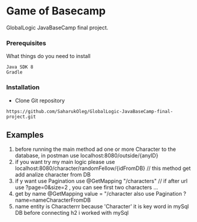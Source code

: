 # Game of Basecamp

GlobalLogic JavaBaseCamp final project.


### Prerequisites

What things do you need to install

```
Java SDK 8
Gradle
```

### Installation

- Clone Git repository
```
https://github.com/SaharukOleg/GlobalLogic-JavaBaseCamp-final-project.git
```


## Examples
1. before running the main method ad one or more Character to the database, in postman use localhost:8080/outside/{anyID}
2. if you want try my main logic please use localhost:8080/character/randomFellow/{idFromDB} // this method get add analize 
character from DB
3. if y want use Pagination use  @GetMapping "/characters" // if after url use ?page=0&size=2 ,  you can see first two characters ...
4. get by name @GetMapping value = "/character also use Pagination  ?name=nameCharacterFromDB
3. name entity is Characterrr because 'Character' it is key word in mySql DB  before connecting h2 i worked with mySql

